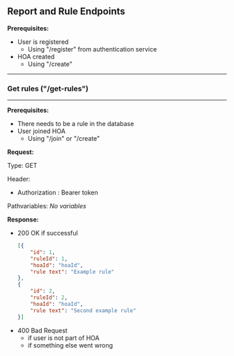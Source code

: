 ## Report and Rule Endpoints

**Prerequisites:**
- User is registered
    - Using "/register" from authentication service
- HOA created
    - Using "/create"

---
### Get rules ("/get-rules")
---

**Prerequisites:**
- There needs to be a rule in the database
- User joined HOA
    - Using "/join" or "/create"

**Request:**

Type: GET

Header:
- Authorization : Bearer token

Pathvariables: *No variables*

**Response:**

- 200 OK if successful
    ```JSON
    [{
        "id": 1,
        "ruleId": 1,
        "hoaId": "hoaId",
        "rule text": "Example rule"
    },
    {
        "id": 2,
        "ruleId": 2,
        "hoaId": "hoaId",
        "rule text": "Second example rule"
    }]
    ```
- 400 Bad Request
    - if user is not part of HOA
    - if something else went wrong